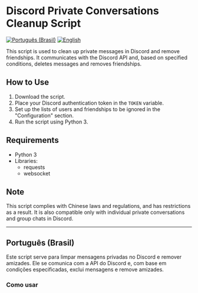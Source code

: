 # Discord Private Conversations Cleanup Script

[![Português (Brasil)](https://img.shields.io/badge/Idioma-Portugu%C3%AAs%20(Brasil)-green.svg)](#portuguese-brasil)
[![English](https://img.shields.io/badge/Language-English-blue.svg)](#english)

This script is used to clean up private messages in Discord and remove friendships. It communicates with the Discord API and, based on specified conditions, deletes messages and removes friendships.

## How to Use

1. Download the script.
2. Place your Discord authentication token in the `TOKEN` variable.
3. Set up the lists of users and friendships to be ignored in the "Configuration" section.
4. Run the script using Python 3.

## Requirements

- Python 3
- Libraries:
  - requests
  - websocket

## Note

This script complies with Chinese laws and regulations, and has restrictions as a result. It is also compatible only with individual private conversations and group chats in Discord.

---

## Português (Brasil)

Este script serve para limpar mensagens privadas no Discord e remover amizades. Ele se comunica com a API do Discord e, com base em condições especificadas, exclui mensagens e remove amizades.

### Como usar
